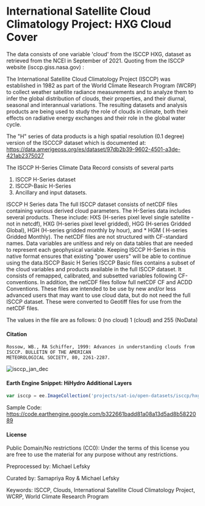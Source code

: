 # International Satellite Cloud Climatology Project: HXG Cloud Cover

The data consists of one variable 'cloud' from the  ISCCP HXG, dataset as retrieved from the  NCEI in September of 2021. Quoting from the ISCCP website (isccp.giss.nasa.gov) :

The International Satellite Cloud Climatology Project (ISCCP) was established in 1982 as part of the World Climate Research Program (WCRP) to collect weather satellite radiance measurements and to analyze them to infer the global distribution of clouds, their properties, and their diurnal, seasonal and interannual variations. The resulting datasets and analysis products are being used to study the role of clouds in climate, both their effects on radiative energy exchanges and their role in the global water cycle.

The "H" series of data products is a high spatial resolution (0.1 degree) version of the ISCCCP dataset which is documented at:  
https://data.amerigeoss.org/es/dataset/97db2b39-9602-4501-a3de-421ab2375027

The ISCCP H-Series Climate Data Record consists of several parts

1. ISCCP H-Series dataset
2. ISCCP-Basic H-Series
3. Ancillary and input datasets.

ISCCP H Series data The full ISCCP dataset consists of netCDF files containing various derived cloud parameters. The H-Series data includes several products. These include: HXS (H-series pixel level single satellite - not in netcdf), HXG (H-series pixel level gridded), HGG (H-series Gridded Global), HGH (H-series gridded monthly by hour), and * HGM ( H-series Gridded Monthly). The netCDF files are not structured with CF-standard names. Data variables are unitless and rely on data tables that are needed to represent each geophysical variable. Keeping ISCCP H-Series in this native format ensures that existing "power users" will be able to continue using the data.ISCCP Basic H Series ISCCP Basic files contains a subset of the cloud variables and products available in the full ISCCP dataset. It consists of remapped, calibrated, and subsetted variables following CF-conventions. In addition, the netCDF files follow full netCDF CF and ACDD Conventions. These files are intended to be use by new and/or less advanced users that may want to use cloud data, but do not need the full ISCCP dataset. These were converted to Geotiff files for use from the netCDF files.

The values in the file are as follows: 0 (no cloud) 1 (cloud) and 255 (NoData)

#### Citation

```
Rossow, WB., RA Schiffer, 1999: Advances in understanding clouds from ISCCP. BULLETIN OF THE AMERICAN
METEOROLOGICAL SOCIETY, 80, 2261-2287.
```

![isccp_jan_dec](https://user-images.githubusercontent.com/6677629/136728573-d4368020-2b70-4e62-9f5e-992c9f9b1a66.gif)

#### Earth Engine Snippet: HiHydro Additional Layers

```js
var isccp = ee.ImageCollection('projects/sat-io/open-datasets/isccp/hxg');
```

Sample Code: https://code.earthengine.google.com/b322661badd81a08a13d5ad8b5822089

#### License
Public Domain/No restrictions (CC0): Under the terms of this license you are free to use the material for any purpose without any restrictions.

Preprocessed by: Michael Lefsky

Curated by: Samapriya Roy & Michael Lefsky

Keywords: ISCCP, Clouds,  International Satellite Cloud Climatology Project, WCRP, World Climate Research Program
